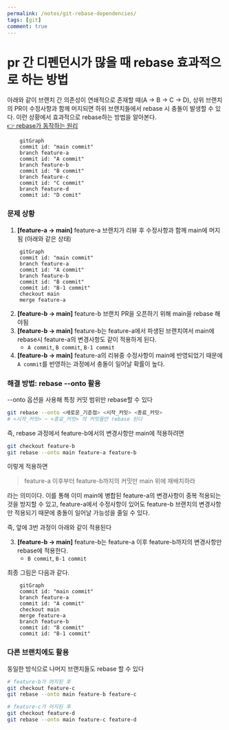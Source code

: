 ```yaml
---
permalink: /notes/git-rebase-dependencies/
tags: [git]
comment: true
---
```


# pr 간 디펜던시가 많을 때 rebase 효과적으로 하는 방법

아래와 같이 브랜치 간 의존성이 연쇄적으로 존재할 때(A → B → C → D), 상위 브랜치의 PR이 수정사항과 함께 머지되면 하위 브랜치들에서 rebase 시 충돌이 발생할 수 있다. 이런 상황에서 효과적으로 rebase하는 방법을 알아본다.  
[👉 rebase가 동작하는 원리](/notes/git-how-rebase-works/)

```mermaid
    gitGraph
    commit id: "main commit"
    branch feature-a
    commit id: "A commit"
    branch feature-b
    commit id: "B commit"
    branch feature-c
    commit id: "C commit"
    branch feature-d
    commit id: "D comit"

```

### 문제 상황

1. **[feature-a → main]** feature-a 브랜치가 리뷰 후 수정사항과 함께 main에 머지됨 (아래와 같은 상태)

```mermaid
    gitGraph
    commit id: "main commit"
    branch feature-a
    commit id: "A commit"
    branch feature-b
    commit id: "B commit"
    commit id: "B-1 commit"
    checkout main
    merge feature-a

```

2. **[feature-b → main]** feature-b 브랜치 PR을 오픈하기 위해 main을 rebase 해야됨
3. **[feature-b → main]** feature-b는 feature-a에서 파생된 브랜치여서 main에 rebase시 feature-a의 변경사항도 같이 적용하게 된다.
   - `A commit`, `B commit`, `B-1 commit`
4. **[feature-b → main]** feature-a의 리뷰중 수정사항이 main에 반영되었기 때문에 `A commit`를 반영하는 과정에서 충돌이 일어날 확률이 높다.

### 해결 방법: rebase --onto 활용

--onto 옵션을 사용해 특정 커밋 범위만 rebase할 수 있다

```sh
git rebase --onto <새로운_기준점> <시작_커밋> <종료_커밋>
# <시작_커밋> ~ <종료_커밋> 의 커밋들만 rebase 된다
```

즉, rebase 과정에서 feature-b에서의 변경사항만 main에 적용하려면

```sh
git checkout feature-b
git rebase --onto main feature-a feature-b
```

이렇게 적용하면

> feature-a 이후부터 feature-b까지의 커밋만 main 위에 재배치하라

라는 의미이다. 이를 통해 이미 main에 병합된 feature-a의 변경사항이 중복 적용되는 것을 방지할 수 있고, feature-a에서 수정사항이 있어도 feature-b 브랜치의 변경사항만 적용되기 때문에 충돌이 일어날 가능성을 줄일 수 있다.

즉, 앞에 3번 과정이 아래와 같이 적용된다

3. **[feature-b → main]** feature-b는 feature-a 이후 feature-b까지의 변경사항만 rebase에 적용한다.
   - `B commit`, `B-1 commit`

최종 그림은 다음과 같다.

```mermaid
    gitGraph
    commit id: "main commit"
    branch feature-a
    commit id: "A commit"
    checkout main
    merge feature-a
    branch feature-b
    commit id: "B commit"
    commit id: "B-1 commit"

```

### 다른 브랜치에도 활용

동일한 방식으로 나머지 브랜치들도 rebase 할 수 있다

```sh
# feature-b가 머지된 후
git checkout feature-c
git rebase --onto main feature-b feature-c

# feature-c가 머지된 후
git checkout feature-d
git rebase --onto main feature-c feature-d
```
